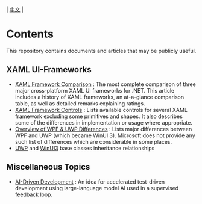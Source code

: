| [中文](https://github.com/chrisxvin/XAML-UI-Docs/blob/master/ReadMe.zh-CN.md) |

# Contents

This repository contains documents and articles that may be publicly useful.

## XAML UI-Frameworks

 * [XAML Framework Comparison](https://github.com/robloo/PublicDocs/blob/master/XAMLFrameworkComparison.md) : The most complete comparison of three major cross-platform XAML UI frameworks for .NET. This article includes a history of XAML frameworks, an at-a-glance comparison table, as well as detailed remarks explaining ratings.
 * [XAML Framework Controls](https://github.com/robloo/PublicDocs/blob/master/XAMLFrameworkControls.md) : Lists available controls for several XAML framework excluding some primitives and shapes. It also describes some of the differences in implementation or usage where appropriate.
 * [Overview of WPF & UWP Differences](https://github.com/robloo/PublicDocs/blob/master/UWPvsWPF.md) : Lists major differences between WPF and UWP (which became WinUI 3). Microsoft does not provide any such list of differences which are considerable in some places.
 * [UWP](./UWPXamlClassInheritanceDiagram.mermaid) and [WinUI3](./WinUI3XamlClassInheritanceDiagram.mermaid) base classes inheritance relationships

## Miscellaneous Topics

 * [AI-Driven Development](https://github.com/robloo/PublicDocs/blob/master/AIDrivenDevelopment.md) : An idea for accelerated test-driven development using large-language model AI used in a supervised feedback loop.
